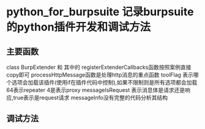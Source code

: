 # python_for_burpsuite 记录burpsuite的python插件开发和调试方法

## 主要函数
class BurpExtender 和 其中的 registerExtenderCallbacks函数按照案例直接copy即可
processHttpMessage函数是处理http消息的重点函数
toolFlag 表示哪个选项会加载该插件(使用if在插件代码中控制),如果不限制则是所有选项都会加载 64表示repeater 4是表示proxy
messageIsRequest 表示消息体是请求还是响应,true表示是request请求
messageInfo没有完整的代码分析其结构


## 调试方法
